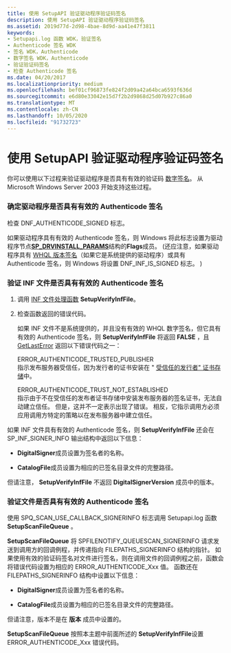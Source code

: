 ```yaml
---
title: 使用 SetupAPI 验证驱动程序验证码签名
description: 使用 SetupAPI 验证驱动程序验证码签名
ms.assetid: 2019d77d-2d98-4bae-8d9d-aa41e47f3811
keywords:
- Setupapi.log 函数 WDK，验证签名
- Authenticode 签名 WDK
- 签名 WDK，Authenticode
- 数字签名 WDK，Authenticode
- 验证验证码签名
- 检查 Authenticode 签名
ms.date: 04/20/2017
ms.localizationpriority: medium
ms.openlocfilehash: bef01cf96873fe824f2d09a42a64bca6593f636d
ms.sourcegitcommit: e6d80e33042e15d7f2b2d9868d25d07b927c86a0
ms.translationtype: MT
ms.contentlocale: zh-CN
ms.lasthandoff: 10/05/2020
ms.locfileid: "91732723"
---
```

# <a name="using-setupapi-to-verify-driver-authenticode-signatures"></a>使用 SetupAPI 验证驱动程序验证码签名





你可以使用以下过程来验证驱动程序是否具有有效的验证码 [数字签名](digital-signatures.md)。 从 Microsoft Windows Server 2003 开始支持这些过程。

### <a name="to-determine-whether-a-driver-has-a-valid-authenticode-signature"></a>确定驱动程序是否具有有效的 Authenticode 签名

检查 DNF_AUTHENTICODE_SIGNED 标志。

如果驱动程序具有有效的 Authenticode 签名，则 Windows 将此标志设置为驱动程序节点[**SP_DRVINSTALL_PARAMS**](/windows/win32/api/setupapi/ns-setupapi-sp_drvinstall_params)结构的**Flags**成员。  (还应注意，如果驱动程序具有 [WHQL 版本签名](whql-release-signature.md)（如果它是系统提供的驱动程序）或具有 Authenticode 签名，则 Windows 将设置 DNF_INF_IS_SIGNED 标志。 ) 

### <a name="to-verify-that-an-inf-file-has-a-valid-authenticode-signature"></a>验证 INF 文件是否具有有效的 Authenticode 签名

1.  调用 [INF 文件处理函数](inf-file-processing-functions.md) **SetupVerifyInfFile**。

2.  检查函数返回的错误代码。

    如果 INF 文件不是系统提供的，并且没有有效的 WHQL 数字签名，但它具有有效的 Authenticode 签名，则 **SetupVerifyInfFile** 将返回 **FALSE** ，且 [GetLastError](/windows/win32/api/errhandlingapi/nf-errhandlingapi-getlasterror) 返回以下错误代码之一：

    <a href="" id="error-authenticode-trusted-publisher"></a>ERROR_AUTHENTICODE_TRUSTED_PUBLISHER  
    指示发布服务器受信任，因为发行者的证书安装在 " [受信任的发行者" 证书存储](trusted-publishers-certificate-store.md)中。

    <a href="" id="error-authenticode-trust-not-established"></a>ERROR_AUTHENTICODE_TRUST_NOT_ESTABLISHED  
    指示由于不在受信任的发布者证书存储中安装发布服务器的签名证书，无法自动建立信任。 但是，这并不一定表示出现了错误。 相反，它指示调用方必须应用调用方特定的策略以在发布服务器中建立信任。

如果 INF 文件具有有效的 Authenticode 签名，则 **SetupVerifyInfFile** 还会在 SP_INF_SIGNER_INFO 输出结构中返回以下信息：

-   **DigitalSigner**成员设置为签名者的名称。

-   **CatalogFile**成员设置为相应的已签名目录文件的完整路径。

但请注意， **SetupVerifyInfFile** 不返回 **DigitalSignerVersion** 成员中的版本。

### <a name="to-verify-that-a-file-has-a-valid-authenticode-signature"></a>验证文件是否具有有效的 Authenticode 签名

使用 SPQ_SCAN_USE_CALLBACK_SIGNERINFO 标志调用 Setupapi.log 函数 **SetupScanFileQueue** 。

**SetupScanFileQueue** 将 SPFILENOTIFY_QUEUESCAN_SIGNERINFO 请求发送到调用方的回调例程，并传递指向 FILEPATHS_SIGNERINFO 结构的指针。 如果使用有效的验证码签名对文件进行签名，则在调用文件的回调例程之前，函数会将错误代码设置为相应的 ERROR_AUTHENTICODE_Xxx 值。 函数还在 FILEPATHS_SIGNERINFO 结构中设置以下信息：

-   **DigitalSigner**成员设置为签名者的名称。

-   **CatalogFile**成员设置为相应的已签名目录文件的完整路径。

但请注意，版本不是在 **版本** 成员中设置的。

**SetupScanFileQueue** 按照本主题中前面所述的 **SetupVerifyInfFile**设置 ERROR_AUTHENTICODE_Xxx 错误代码。

